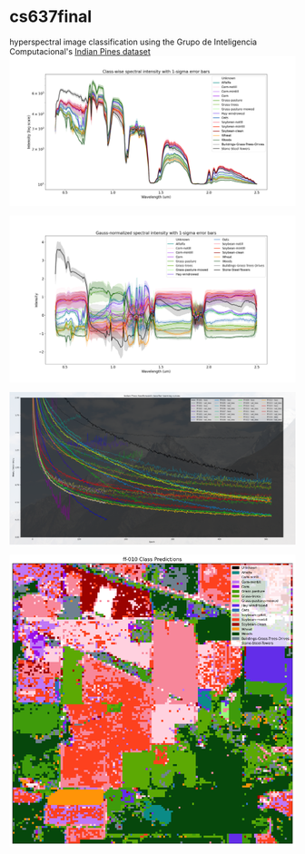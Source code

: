 # cs637final
hyperspectral image classification using the Grupo de Inteligencia Computacional's [Indian Pines dataset][1]
![class spectral distributions](https://github.com/Mitchell-D/cs637final/blob/main/figures/spectral-classes.png)

![normed class spectral distributions](https://github.com/Mitchell-D/cs637final/blob/main/figures/spectral-classes-normed.png)

![learning curves](https://github.com/Mitchell-D/cs637final/blob/main/figures/learning-curves_mountains.png)

![ff-010 predictions](https://github.com/Mitchell-D/cs637final/blob/main/figures/predictions/grid_ff-010_nomask.png?raw=true)

[1]:https://www.ehu.eus/ccwintco/index.php?title=Hyperspectral_Remote_Sensing_Scenes#Indian_Pines

